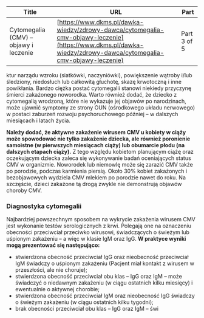 | **Title**       | **URL**           | **Part**              |
|-----------------|-------------------|-----------------------|
| Cytomegalia (CMV) – objawy i leczenie         | [https://www.dkms.pl/dawka-wiedzy/zdrowy-dawca/cytomegalia-cmv-objawy-leczenie](https://www.dkms.pl/dawka-wiedzy/zdrowy-dawca/cytomegalia-cmv-objawy-leczenie)    | Part 3 of 5          |

ktur narządu wzroku (siatkówki, naczyniówki), powiększenie wątroby i/lub śledziony, niedosłuch lub całkowitą głuchotę, skazę krwotoczną i inne powikłania. Bardzo ciężka postać cytomegalii stanowi niekiedy przyczynę śmierci zakażonego noworodka. Warto również dodać, że dziecko z cytomegalią wrodzoną, które nie wykazuje jej objawów po narodzinach, może ujawnić symptomy ze strony OUN (ośrodkowego układu nerwowego) w postaci zaburzeń rozwoju psychoruchowego później – w dalszych miesiącach i latach życia.


**Należy dodać, że aktywne zakażenie wirusem CMV u kobiety w ciąży może spowodować nie tylko zakażenie dziecka, ale również poronienie samoistne (w pierwszych miesiącach ciąży) lub obumarcie płodu (na dalszych etapach ciąży).** Z tego względu kobietom planującym ciążę oraz oczekującym dziecka zaleca się wykonywanie badań oceniających status CMV w organizmie. Noworodek lub niemowlę może się zarazić CMV także po porodzie, podczas karmienia piersią. Około 30% kobiet zakażonych i bezobjawowych wydziela CMV mlekiem po porodzie nawet do roku. Na szczęście, dzieci zakażone tą drogą zwykle nie demonstrują objawów choroby CMV.


### Diagnostyka cytomegalii


Najbardziej powszechnym sposobem na wykrycie zakażenia wirusem CMV jest wykonanie testów serologicznych z krwi. Polegają one na oznaczeniu obecności przeciwciał przeciwko wirusowi, świadczących o świeżym lub uśpionym zakażeniu – a więc w klasie IgM oraz IgG. **W praktyce wyniki mogą prezentować się następująco:**


* stwierdzona obecność przeciwciał IgG oraz nieobecność przeciwciał IgM świadczy o uśpionym zakażeniu (Pacjent miał kontakt z wirusem w przeszłości, ale nie choruje);
* stwierdzona obecność przeciwciał obu klas – IgG oraz IgM – może świadczyć o niedawnym zakażeniu (w ciągu ostatnich kilku miesięcy) i ewentualnie o aktywnej chorobie;
* stwierdzona obecność przeciwciał IgM oraz nieobecność IgG świadczy o świeżym zakażeniu (w ciągu ostatnich kilku tygodni);
* brak obecności przeciwciał obu klas – IgG oraz IgM – świ